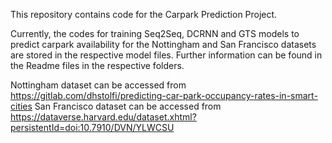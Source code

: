 This repository contains code for the Carpark Prediction Project. 

Currently, the codes for training Seq2Seq, DCRNN and GTS models to predict carpark availability for the Nottingham and San Francisco datasets are stored in the 
respective model files. Further information can be found in the Readme files in the respective folders. 

Nottingham dataset can be accessed from https://gitlab.com/dhstolfi/predicting-car-park-occupancy-rates-in-smart-cities
San Francisco dataset can be accessed from https://dataverse.harvard.edu/dataset.xhtml?persistentId=doi:10.7910/DVN/YLWCSU

